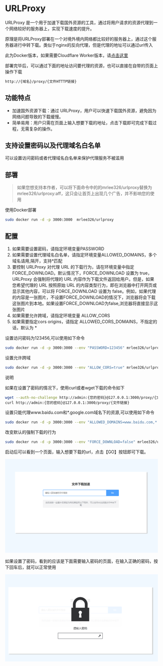 # URLProxy

URLProxy 是一个用于加速下载国外资源的工具，通过将用户请求的资源代理到一个网络较好的服务器上，实现下载速度的提升。

原理是将URLProxy部署在一个对境外境内网络都比较好的服务器上，通过这个服务器进行中转下载。类似于nginx的反向代理，但是代理的地址可以通过url传入

此为Docker版本，如果需要Cloudflare Worker版本，请[点击这里](https://github.com/lixiaofei123/urlproxy/tree/cfworker)

部署完毕后，可以通过下面的地址访问要代理的资源，也可以直接在自带的页面上操作下载


```bash
http://{域名}/proxy/{文件HTTTP链接}
```

## 功能特点

- 加速国外资源下载：通过 URLProxy，用户可以快速下载国外资源，避免因为网络问题导致的下载缓慢。
- 简单易用：用户只需在页面上输入想要下载的地址，点击下载即可完成下载过程，无需复杂的操作。

## 支持设置密码以及代理域名白名单

可以设置访问密码或者代理域名白名单来保护代理服务不被滥用

## 部署

> 如果您想支持本作者，可以将下面命令中的的mrlee326/urlproxy替换为mrlee326/urlproxy:aff，这只会让首页上出现几个广告，并不影响您的使用

使用Docker部署

```bash
sudo docker run -d -p 3000:3000  mrlee326/urlproxy 
```

## 配置

1. 如果需要设置密码，请指定环境变量PASSWORD
2. 如果需要设置代理域名白名单，请指定环境变量ALLOWED_DOMAINS，多个域名请用,隔开，支持*匹配
3. 要控制 URLProxy 对代理 URL 的下载行为，请在环境变量中指定 FORCE_DOWNLOAD。默认情况下，FORCE_DOWNLOAD 设置为 true，URLProxy 会强制将代理的 URL 内容作为下载文件返回给用户。但是，如果您希望代理的 URL 按照原始 URL 的内容类型行为，即在浏览器中打开网页或显示其他内容，可以将 FORCE_DOWNLOAD 设置为 false。例如，如果代理的内容是一张图片，不设置FORCE_DOWNLOAD的情况下，浏览器将会下载这张图片到本地。如果设置FORCE_DOWNLOAD为false,浏览器将直接显示这张图片
4. 如果需要允许跨域，请指定环境变量 ALLOW_CORS
5. 如果需要指定cors origins，请指定 ALLOWED_CORS_DOMAINS，不指定的话，默认为 *

设置访问密码为123456,可以使用如下命令

```bash
sudo docker run -d -p 3000:3000 --env "PASSWORD=123456" mrlee326/urlproxy 
```

设置允许跨域

```bash
sudo docker run -d -p 3000:3000 --env "ALLOW_CORS=true" mrlee326/urlproxy
```

<div id="notice">说明</div>

如果在设置了密码的情况下，使用curl或者wget下载的命令如下

```bash
wget --auth-no-challenge http://admin:{您的密码}@127.0.0.1:3000/proxy/{文件链接}
curl http://admin:{您的密码}@127.0.0.1:3000/proxy/{文件链接}
```


设置只能代理www.baidu.com和*.google.com域名下的资源,可以使用如下命令

```bash
sudo docker run -d -p 3000:3000 --env "ALLOWED_DOMAINS=www.baidu.com,*.google.com" mrlee326/urlproxy 
```

改变默认的强制下载的行为

```bash
sudo docker run -d -p 3000:3000 --env "FORCE_DOWNLOAD=false" mrlee326/urlproxy 
```


启动后可以看到一个页面，输入想要下载的url，点击【GO】按钮即可下载。

![首页](index.png)

如果设置了密码，看到的应该是下面需要输入密码的页面，在输入正确的密码，按下回车后，就可以正常使用

![输入密码](lock.png)